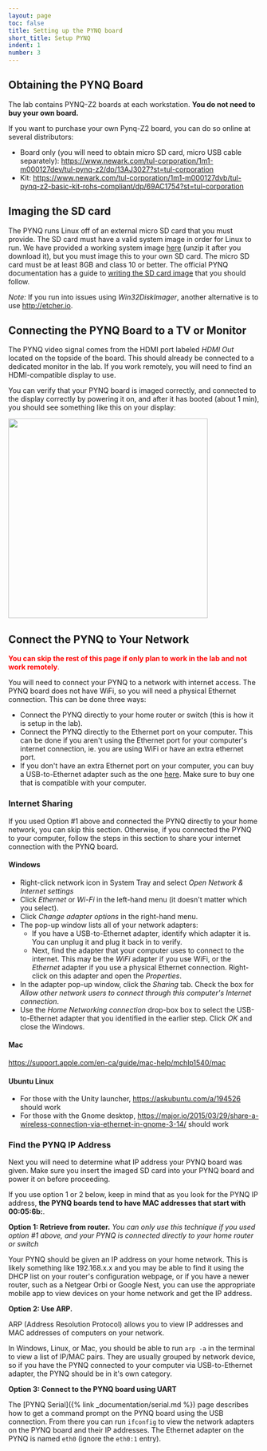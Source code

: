 ```yaml
---
layout: page
toc: false
title: Setting up the PYNQ board
short_title: Setup PYNQ
indent: 1
number: 3
---
```





## Obtaining the PYNQ Board 

The lab contains PYNQ-Z2 boards at each workstation.  **You do not need to buy your own board.**  

<!-- <span style="color:red">**You can skip this step if you only plan to work in the lab and not work remotely**.
</span> -->

If you want to purchase your own Pynq-Z2 board, you can do so online at several distributors:
  * Board only (you will need to obtain micro SD card, micro USB cable separately): <https://www.newark.com/tul-corporation/1m1-m000127dev/tul-pynq-z2/dp/13AJ3027?st=tul-corporation>
  * Kit: <https://www.newark.com/tul-corporation/1m1-m000127dvb/tul-pynq-z2-basic-kit-rohs-compliant/dp/69AC1754?st=tul-corporation>

<!-- 
Each student will need to obtain their own PYNQ board. If you are on campus you can pickup one in person from the EE shop. If you are not in Provo this semester, you can have a PYNQ board shipped to you by following the procedure below. Students who obtain their board at the shop window will need to provide a refundable deposit of $125.00 via Cougar Cash. If BYU is shipping the board to you, you will need to add $8.00 for shipping. The $125 deposit will be returned to you once you have returned a working board to the shop. Note that the shop is supposed to supply you with a micro-USB cable. Please ask for the cable if they forget to provide one. -->


<!-- 
==== Arranging Shipping for a PYNQ Board ====

  - Make sure there is at least $133.00 Cougar Cash on your account.
  - Send an email to the department secretaries (ecen_secretaries@byu.edu) with your net-id and your shipping address. Your net-id authorizes the secretaries to charge $133.00 to your account ($125 is refundable).
  - Students are responsible for return shipping.
  - $125 will be returned once the board has been received in good working condition. -->

## Imaging the SD card 
The PYNQ runs Linux off of an external micro SD card that you must provide.  The SD card must have a valid system image in order for Linux to run.  We have provided a working system image [here](TBD) (unzip it after you download it), but you must image this to your own SD card.  The micro SD card must be at least 8GB and class 10 or better. The official PYNQ documentation has a guide to [writing the SD card image](http://pynq.readthedocs.io/en/latest/appendix.html#writing-the-sd-card-image) that you should follow. 

*Note:* If you run into issues using *Win32DiskImager*, another alternative is to use <http://etcher.io>.

## Connecting the PYNQ Board to a TV or Monitor 

The PYNQ video signal comes from the HDMI port labeled *HDMI Out* located on the topside of the board. This should already be connected to a dedicated monitor in the lab.  If you work remotely, you will need to find an HDMI-compatible display to use.  

<!-- As we are not using a lab room this year, you must provide your own display and HDMI cable (nothing fancy). We have tested the PYNQ board and found that it works correctly with just about any computer monitor and most TVs (though not all).  -->

You can verify that your PYNQ board is imaged correctly, and connected to the display correctly by powering it on, and after it has booted (about 1 min), you should see something like this on your display:

<img src = "{% link media/setup/pynqdisplaytestimage.jpg %}" width="400">

## Connect the PYNQ to Your Network

<span style="color:red">**You can skip the rest of this page if only plan to work in the lab and not work remotely**.
</span>

You will need to connect your PYNQ to a network with internet access.  The PYNQ board does not have WiFi, so you will need a physical Ethernet connection.  This can be done three ways:
  - Connect the PYNQ directly to your home router or switch (this is how it is setup in the lab).
  - Connect the PYNQ directly to the Ethernet port on your computer.  This can be done if you aren't using the Ethernet port for your computer's internet connection, ie. you are using WiFi or have an extra ethernet port.
  - If you don't have an extra Ethernet port on your computer, you can buy a USB-to-Ethernet adapter such as the one [here](https://www.amazon.com/Cable-Matters-Ethernet-Adapter-Supporting/dp/B00BBD7NFU/ref=sr_1_5?crid=2VLSDOH1QTN7Q&dchild=1&keywords=usb+to+ethernet+adapter&qid=1594321211&sprefix=usb+to+eth%2Caps%2C188&sr=8-5).  Make sure to buy one that is compatible with your computer.

### Internet Sharing

If you used Option #1 above and connected the PYNQ directly to your home network, you can skip this section.  Otherwise, if you connected the PYNQ to your computer, follow the steps in this section to share your internet connection with the PYNQ board.

#### Windows

  * Right-click network icon in System Tray and select *Open Network & Internet settings*
  * Click *Ethernet* or *Wi-Fi* in the left-hand menu (it doesn't matter which you select).
  * Click *Change adapter options* in the right-hand menu.
  * The pop-up window lists all of your network adapters:
      * If you have a USB-to-Ethernet adapter, identify which adapter it is.  You can unplug it and plug it back in to verify.
      * Next, find the adapter that your computer uses to connect to the internet.  This may be the *WiFi* adapter if you use WiFi, or the *Ethernet* adapter if you use a physical Ethernet connection. Right-click on this adapter and open the *Properties*.
  * In the adapter pop-up window, click the *Sharing* tab.  Check the box for *Allow other network users to connect through this computer's Internet connection*.
  * Use the *Home Networking connection* drop-box box to select the USB-to-Ethernet adapter that you identified in the earlier step. Click *OK* and close the Windows.  

#### Mac

<https://support.apple.com/en-ca/guide/mac-help/mchlp1540/mac>

#### Ubuntu Linux
  * For those with the Unity launcher, <https://askubuntu.com/a/194526> should work
  * For those with the Gnome desktop, <https://major.io/2015/03/29/share-a-wireless-connection-via-ethernet-in-gnome-3-14/> should work

### Find the PYNQ IP Address 

Next you will need to determine what IP address your PYNQ board was given.  Make sure you insert the imaged SD card into your PYNQ board and power it on before proceeding.

If you use option 1 or 2 below, keep in mind that as you look for the PYNQ IP address, **the PYNQ boards tend to have MAC addresses that start with 00:05:6b:**.   

**Option 1: Retrieve from router.** *You can only use this technique if you used option #1 above, and your PYNQ is connected directly to your home router or switch*

Your PYNQ should be given an IP address on your home network.  This is likely something like 192.168.x.x and you may be able to find it using the DHCP list on your router's configuration webpage, or if you have a newer router, such as a Netgear Orbi or Google Nest, you can use the appropriate mobile app to view devices on your home network and get the IP address.


**Option 2: Use ARP.** 

ARP (Address Resolution Protocol) allows you to view IP addresses and MAC addresses of computers on your network.  

In Windows, Linux, or Mac, you should be able to run `arp -a` in the terminal to view a list of IP/MAC pairs.  They are usually grouped by network device, so if you have the PYNQ connected to your computer via USB-to-Ethernet adapter, the PYNQ should be in it's own category. 



**Option 3: Connect to the PYNQ board using UART**

The [PYNQ Serial]({% link _documentation/serial.md %}) page describes how to get a command prompt on the PYNQ board using the USB connection.  From there you can run `ifconfig` to view the network adapters on the PYNQ board and their IP addresses.  The Ethernet adapter on the PYNQ is named `eth0` (ignore the `eth0:1` entry).




